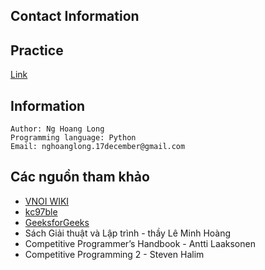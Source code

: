 ## Contact Information

## Practice
[Link](https://github.com/nghoanglong/datastructures-algorithms-practice)

## Information
```
Author: Ng Hoang Long
Programming language: Python
Email: nghoanglong.17december@gmail.com
```

## Các nguồn tham khảo

  - [VNOI WIKI](https://vnoi.info/wiki/Home)
  - [kc97ble](https://sites.google.com/site/kc97ble/)
  - [GeeksforGeeks](https://www.geeksforgeeks.org/)
  - Sách Giải thuật và Lập trình - thầy Lê Minh Hoàng
  - Competitive Programmer’s Handbook - Antti Laaksonen
  - Competitive Programming 2 - Steven Halim

